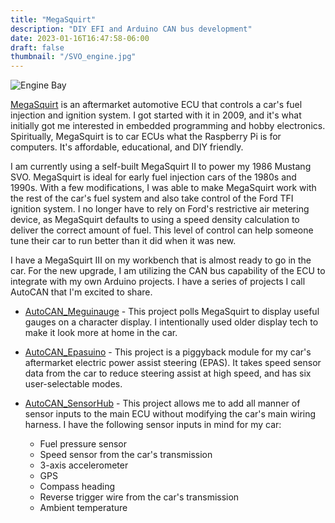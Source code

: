 ```yaml
---
title: "MegaSquirt"
description: "DIY EFI and Arduino CAN bus development"
date: 2023-01-16T16:47:58-06:00
draft: false
thumbnail: "/SVO_engine.jpg"
---
```


![Engine Bay](/SVO_engine.jpg)

[MegaSquirt](https://megasquirt.info/) is an aftermarket automotive ECU that controls a car's fuel injection and ignition system. I got started with it in 2009, and it's what initially got me interested in embedded programming and hobby electronics. Spiritually, MegaSquirt is to car ECUs what the Raspberry Pi is for computers. It's affordable, educational, and DIY friendly.

I am currently using a self-built MegaSquirt II to power my 1986 Mustang SVO. MegaSquirt is ideal for early fuel injection cars of the 1980s and 1990s. With a few modifications, I was able to make MegaSquirt work with the rest of the car's fuel system and also take control of the Ford TFI ignition system. I no longer have to rely on Ford's restrictive air metering device, as MegaSquirt defaults to using a speed density calculation to deliver the correct amount of fuel. This level of control can help someone tune their car to run better than it did when it was new.

I have a MegaSquirt III on my workbench that is almost ready to go in the car. For the new upgrade, I am utilizing the CAN bus capability of the ECU to integrate with my own Arduino projects. I have a series of projects I call AutoCAN that I'm excited to share.

* [AutoCAN_Meguinauge](https://github.com/srenner/AutoCAN_Meguinauge) - This project polls MegaSquirt to display useful gauges on a character display. I intentionally used older display tech to make it look more at home in the car.

* [AutoCAN_Epasuino](https://github.com/srenner/AutoCAN_Epasuino) - This project is a piggyback module for my car's aftermarket electric power assist steering (EPAS). It takes speed sensor data from the car to reduce steering assist at high speed, and has six user-selectable modes.

* [AutoCAN_SensorHub](https://github.com/srenner/AutoCAN_SensorHub) - This project allows me to add all manner of sensor inputs to the main ECU without modifying the car's main wiring harness. I have the following sensor inputs in mind for my car:
  * Fuel pressure sensor
  * Speed sensor from the car's transmission
  * 3-axis accelerometer
  * GPS
  * Compass heading
  * Reverse trigger wire from the car's transmission
  * Ambient temperature

